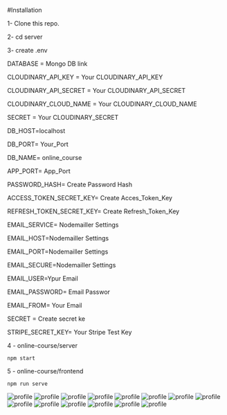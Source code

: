 #Installation

1- Clone this repo.

2- cd server

3- create .env

  DATABASE = Mongo DB link

  CLOUDINARY_API_KEY = Your CLOUDINARY_API_KEY

  CLOUDINARY_API_SECRET = Your CLOUDINARY_API_SECRET

  CLOUDINARY_CLOUD_NAME = Your CLOUDINARY_CLOUD_NAME

  SECRET = Your CLOUDINARY_SECRET

  DB_HOST=localhost

  DB_PORT= Your_Port

  DB_NAME= online_course

  APP_PORT= App_Port

  PASSWORD_HASH= Create Password Hash

  ACCESS_TOKEN_SECRET_KEY= Create Acces_Token_Key

  REFRESH_TOKEN_SECRET_KEY= Create Refresh_Token_Key

  EMAIL_SERVICE= Nodemailler Settings

  EMAIL_HOST=Nodemailler Settings

  EMAIL_PORT=Nodemailler Settings

  EMAIL_SECURE=Nodemailler Settings

  EMAIL_USER=Ypur Email

  EMAIL_PASSWORD= Email Passwor

  EMAIL_FROM= Your Email

  SECRET = Create secret ke

  STRIPE_SECRET_KEY= Your Stripe Test Key


4 - online-course/server


    npm start

5 - online-course/frontend

    npm run serve
    

![profile](https://github.com/nurovic/online-course/blob/updated/images/1.PNG?raw=true)
![profile](https://github.com/nurovic/online-course/blob/updated/images/2.PNG?raw=true)
![profile](https://github.com/nurovic/online-course/blob/updated/images/3.png?raw=true)
![profile](https://github.com/nurovic/online-course/blob/updated/images/4.PNG?raw=true)
![profile](https://github.com/nurovic/online-course/blob/updated/images/5.PNG?raw=true)
![profile](https://github.com/nurovic/online-course/blob/updated/images/6.PNG?raw=true)
![profile](https://github.com/nurovic/online-course/blob/updated/images/7.PNG?raw=true)
![profile](https://github.com/nurovic/online-course/blob/updated/images/8.PNG?raw=true)
![profile](https://github.com/nurovic/online-course/blob/updated/images/9.PNG?raw=true)
![profile](https://github.com/nurovic/online-course/blob/updated/images/10.PNG?raw=true)
![profile](https://github.com/nurovic/online-course/blob/updated/images/11.PNG?raw=true)
![profile](https://github.com/nurovic/online-course/blob/updated/images/12.PNG?raw=true)
![profile](https://github.com/nurovic/online-course/blob/updated/images/13.PNG?raw=true)
![profile](https://github.com/nurovic/online-course/blob/updated/images/14.PNG?raw=true)
